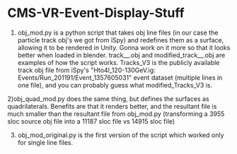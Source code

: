 # CMS-VR-Event-Display-Stuff
1) obj_mod.py is a python script that takes obj line files (in our case the particle track obj's we got from iSpy) and redefines them as a surface, allowing it to be rendered in Unity. Gonna work on it more so that it looks better when loaded in blender.
    track__.obj and modified_track__.obj are examples of how the script works. Tracks_V3 is the publicly available track obj file from iSpy's "Hto4l_120-130GeV.ig:     Events/Run_201191/Event_1357605031" event dataset (multiple lines in one file), and you can probably guess what modified_Tracks_V3 is.

2)obj_quad_mod.py does the same thing, but defines the surfaces as quadrilaterals. Benefits are that it renders better, and the resultant file is much smaller than the resultant file from obj_mod.py (transforming a 3955 sloc source obj file into a 11187 sloc file vs 14915 sloc file)

3) obj_mod_original.py is the first version of the script which worked only for single line files.
